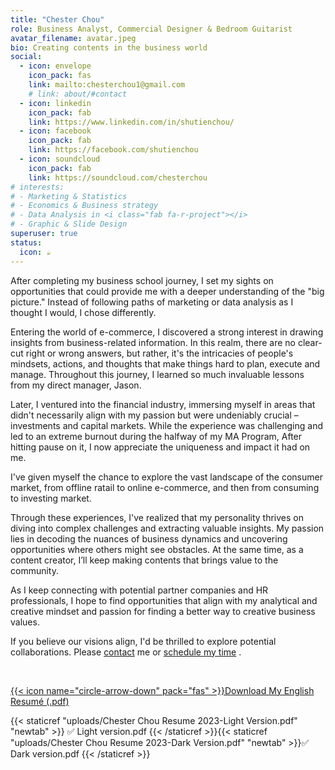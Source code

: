 ```yaml
---
title: "Chester Chou"
role: Business Analyst, Commercial Designer & Bedroom Guitarist
avatar_filename: avatar.jpeg
bio: Creating contents in the business world
social:
  - icon: envelope
    icon_pack: fas
    link: mailto:chesterchou1@gmail.com
    # link: about/#contact
  - icon: linkedin
    icon_pack: fab
    link: https://www.linkedin.com/in/shutienchou/
  - icon: facebook
    icon_pack: fab
    link: https://facebook.com/shutienchou
  - icon: soundcloud
    icon_pack: fab
    link: https://soundcloud.com/chesterchou
# interests:
# - Marketing & Statistics
# - Economics & Business strategy
# - Data Analysis in <i class="fab fa-r-project"></i>
# - Graphic & Slide Design
superuser: true
status:
  icon: ☕️
---
```


After completing my business school journey, I set my sights on opportunities that could provide me with a deeper understanding of the "big picture." Instead of following paths of marketing or data analysis as I thought I would, I chose differently.

Entering the world of e-commerce, I discovered a strong interest in drawing insights from business-related information. In this realm, there are no clear-cut right or wrong answers, but rather, it's the intricacies of people's mindsets, actions, and thoughts that make things hard to plan, execute and manage. Throughout this journey, I learned so much invaluable lessons from my direct manager, Jason.

Later, I ventured into the financial industry, immersing myself in areas that didn't necessarily align with my passion but were undeniably crucial – investments and capital markets. While the experience was challenging and led to an extreme burnout during the halfway of my MA Program, After hitting pause on it, I now appreciate the uniqueness and impact it had on me.

I've given myself the chance to explore the vast landscape of the consumer market, from offline ratail to online e-commerce, and then from consuming to investing market.

Through these experiences, I've realized that my personality thrives on diving into complex challenges and extracting valuable insights. My passion lies in decoding the nuances of business dynamics and uncovering opportunities where others might see obstacles. At the same time, as a content creator, I’ll keep making contents that brings value to the community.

As I keep connecting with potential partner companies and HR professionals, I hope to find opportunities that align with my analytical and creative mindset and passion for finding a better way to creative business values. 

If you believe our visions align, I'd be thrilled to explore potential collaborations. Please [contact](/#contact/) me or <link href="https://assets.calendly.com/assets/external/widget.css" rel="stylesheet"><script src="https://assets.calendly.com/assets/external/widget.js" type="text/javascript" async></script><a href="" onclick="Calendly.initPopupWidget({url: 'https://calendly.com/chesterchou/consultation'});return false;">schedule my time</a> .

<br>


<!-- Calendly badge widget begin -->
<link href="https://assets.calendly.com/assets/external/widget.css" rel="stylesheet">
<script src="https://assets.calendly.com/assets/external/widget.js" type="text/javascript" async></script>
<script type="text/javascript">window.onload = function() { Calendly.initBadgeWidget({ url: 'https://calendly.com/chesterchou/consultation', text: 'Schedule time with me', color: '#0069ff', textColor: '#ffffff', branding: undefined }); }</script>
<!-- Calendly badge widget end -->

<p>
  <a class="btn btn-primary" data-toggle="collapse" href="#multiCollapseExample1" role="button" aria-expanded="false" aria-controls="multiCollapseExample1">{{< icon name="circle-arrow-down" pack="fas" >}}Download My English Resumé (.pdf)</a>


  <!-- <button class="btn btn-primary" type="button" data-toggle="collapse" data-target="#multiCollapseExample2" aria-expanded="false" aria-controls="multiCollapseExample2">Toggle second element</button> -->
  <!-- <button class="btn btn-primary" type="button" data-toggle="collapse" data-target=".multi-collapse" aria-expanded="false" aria-controls="multiCollapseExample1 multiCollapseExample2">Toggle both elements</buttohugon> -->
</p>
<div class="row">
  <div class="col">
    <div class="collapse multi-collapse" id="multiCollapseExample1">
      <div class="card card-body">
        {{< staticref "uploads/Chester Chou Resume 2023-Light Version.pdf" "newtab" >}} ✅ Light version.pdf {{< /staticref >}}{{< staticref "uploads/Chester Chou Resume 2023-Dark Version.pdf" "newtab" >}}✅ Dark version.pdf {{< /staticref >}}
      </div>
    </div>
  </div>
  <!-- <div class="col">
    <div class="collapse multi-collapse" id="multiCollapseExample2">
      <div class="card card-body">
        Anim pariatur cliche reprehenderit, enim eiusmod high life accusamus terry richardson ad squid. Nihil anim keffiyeh helvetica, craft beer labore wes anderson cred nesciunt sapiente ea proident.
      </div>
    </div>
  </div> -->
</div>
<!-- 
{{< icon name="circle-arrow-down" pack="fas" >}} Download English resumé:{{< staticref "uploads/Chester Chou Resume 2023-Light Version.pdf" "newtab" >}} Light ver. {{< /staticref >}}/ {{< staticref "uploads/Chester Chou Resume 2023-Dark Version.pdf" "newtab" >}} Dark ver. {{< /staticref >}} -->

<!-- {{< spoiler text="Download resumé as a pdf" >}} -->
<!-- {{< /spoiler>}} -->

